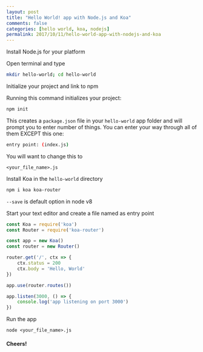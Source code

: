```yaml
---
layout: post
title: "Hello World! app with Node.js and Koa"
comments: false
categories: [hello world, koa, nodejs]
permalink: 2017/10/11/hello-world-app-with-nodejs-and-koa
---
```


Install Node.js for your platform

Open terminal and type
```sh
mkdir hello-world; cd hello-world
```
Initialize your project and link to npm

Running this command initializes your project:
```sh
npm init
```
This creates a `package.json` file in your `hello-world` app folder and will prompt you to enter number of things. You can enter your way through all of them EXCEPT this one:
```sh
entry point: (index.js)
```
You will want to change this to
```
<your_file_name>.js
```
Install Koa in the `hello-world` directory
```sh
npm i koa koa-router
```
`--save` is default option in node v8

Start your text editor and create a file named as entry point

```js
const Koa = require('koa')
const Router = require('koa-router')

const app = new Koa()
const router = new Router()

router.get('/', ctx => {
    ctx.status = 200
    ctx.body = 'Hello, World'
})

app.use(router.routes())

app.listen(3000, () => {
    console.log('app listening on port 3000')
})
```

Run the app
```
node <your_file_name>.js
```

#### Cheers!
